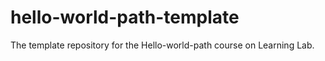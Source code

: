# hello-world-path-template
The template repository for the Hello-world-path course on Learning Lab.
